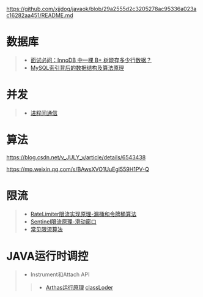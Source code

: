 https://github.com/xjjdog/javaok/blob/29a2555d2c3205278ac95336a023ac16282aa451/README.md

# 数据库
> - [面试必问：InnoDB 中一棵 B+ 树能存多少行数据？](https://mp.weixin.qq.com/s/IHdsLjoF8RLyDOYvfor81A)
> - [MySQL索引背后的数据结构及算法原理](http://blog.codinglabs.org/articles/theory-of-mysql-index.html)



# 并发
> - [进程间通信](https://mp.weixin.qq.com/s/SA0gjKHQL_6iMZBhBOZDEw)
> 

# 算法
https://blog.csdn.net/v_JULY_v/article/details/6543438



https://mp.weixin.qq.com/s/BAwsXVO1UuEgl559H1PV-Q

# 限流
> - [RateLimiter限流实现原理-漏桶和令牌桶算法](https://zhuanlan.zhihu.com/p/60979444)
> - [Sentinel限流原理-滑动窗口](https://zhuanlan.zhihu.com/p/383064126)
> - [常见限流算法](https://juejin.cn/post/6965406931066290206)

# JAVA运行时调控
> - Instrument和Attach API
>>- [Arthas运行原理](https://zhuanlan.zhihu.com/p/115127052)   [classLoder](https://yeas.fun/archives/arthas-classloader)
